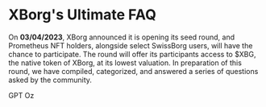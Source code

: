 # XBorg's Ultimate FAQ

On **03/04/2023**, XBorg announced it is opening its seed round, and Prometheus NFT holders, alongside select SwissBorg users, will have the chance to participate. The round will offer its participants access to $XBG, the native token of XBorg, at its lowest valuation. In preparation of this round, we have compiled, categorized, and answered a series of questions asked by the community.

GPT Oz
